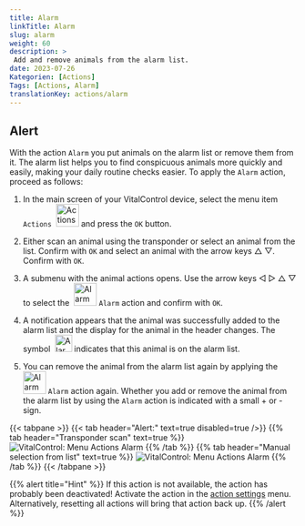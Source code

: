 ```yaml
---
title: Alarm
linkTitle: Alarm
slug: alarm
weight: 60
description: >
 Add and remove animals from the alarm list.
date: 2023-07-26
Kategorien: [Actions]
Tags: [Actions, Alarm]
translationKey: actions/alarm
---
```


## Alert

With the action `Alarm` you put animals on the alarm list or remove them from it. The alarm list helps you to find conspicuous animals more quickly and easily, making your daily routine checks easier. To apply the `Alarm` action, proceed as follows:

1. In the main screen of your VitalControl device, select the menu item `Actions` &nbsp;<img src="/icons/actions.svg" width="40" align="bottom" alt="Actions" />  and press the `OK` button.

2. Either scan an animal using the transponder or select an animal from the list. Confirm with `OK` and select an animal with the arrow keys △ ▽. Confirm with `OK`.

3. A submenu with the animal actions opens. Use the arrow keys ◁ ▷ △ ▽ to select the &nbsp;<img src="/icons/actions/alarm.svg" width="40" align="bottom" alt="Alarm" /> `Alarm` action and confirm with `OK`.

4. A notification appears that the animal was successfully added to the alarm list and the display for the animal in the header changes. The symbol &nbsp;<img src="/icons/redhead.svg" width="30" align="bottom" alt="Alarm" /> indicates that this animal is on the alarm list.

5. You can remove the animal from the alarm list again by applying the &nbsp;<img src="/icons/alertminus.svg" width="40" align="bottom" alt="Alarm" /> `Alarm` action again. Whether you add or remove the animal from the alarm list by using the `Alarm` action is indicated with a small + or - sign.

{{< tabpane >}}
{{< tab header="Alert:" text=true disabled=true />}}
{{% tab header="Transponder scan" text=true %}}
 ![VitalControl: Menu Actions Alarm](../images/alarm-scan.png "Alarm")
{{% /tab %}}
{{% tab header="Manual selection from list" text=true %}}
 ![VitalControl: Menu Actions Alarm](../images/alarm.png "Alarm")
{{% /tab %}}
{{< /tabpane >}}

{{% alert title="Hint" %}}
If this action is not available, the action has probably been deactivated! Activate the action in the [action settings](../settings/) menu. Alternatively, resetting all actions will bring that action back up.
{{% /alert %}}
